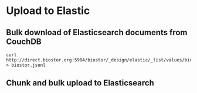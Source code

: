 # Upload to Elastic

## Bulk download of Elasticsearch documents from CouchDB

```
curl http://direct.biostor.org:5984/biostor/_design/elastic/_list/values/biostor > biostor.jsonl
```

## Chunk and bulk upload to Elasticsearch

